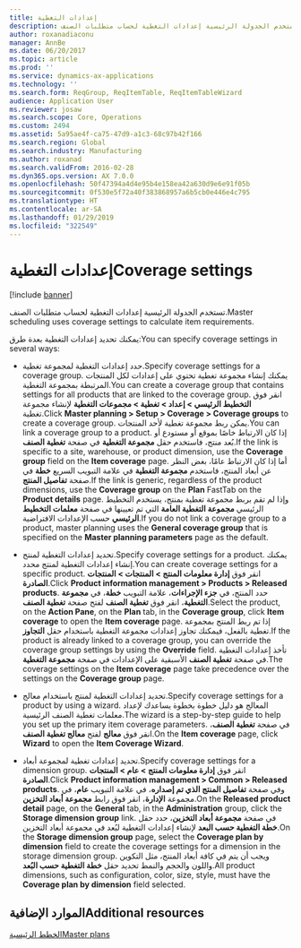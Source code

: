 ```yaml
---
title: إعدادات التغطية
description: تستخدم الجدولة الرئيسية إعدادات التغطية لحساب متطلبات الصنف.
author: roxanadiaconu
manager: AnnBe
ms.date: 06/20/2017
ms.topic: article
ms.prod: ''
ms.service: dynamics-ax-applications
ms.technology: ''
ms.search.form: ReqGroup, ReqItemTable, ReqItemTableWizard
audience: Application User
ms.reviewer: josaw
ms.search.scope: Core, Operations
ms.custom: 2494
ms.assetid: 5a95ae4f-ca75-47d9-a1c3-68c97b42f166
ms.search.region: Global
ms.search.industry: Manufacturing
ms.author: roxanad
ms.search.validFrom: 2016-02-28
ms.dyn365.ops.version: AX 7.0.0
ms.openlocfilehash: 50f47394a4d4e95b4e158ea42a630d9e6e91f05b
ms.sourcegitcommit: 0f530e5f72a40f383868957a6b5cb0e446e4c795
ms.translationtype: HT
ms.contentlocale: ar-SA
ms.lasthandoff: 01/29/2019
ms.locfileid: "322549"
---
```

# <a name="coverage-settings"></a><span data-ttu-id="12c33-103">إعدادات التغطية</span><span class="sxs-lookup"><span data-stu-id="12c33-103">Coverage settings</span></span>

[!include [banner](../includes/banner.md)]

<span data-ttu-id="12c33-104">تستخدم الجدولة الرئيسية إعدادات التغطية لحساب متطلبات الصنف.</span><span class="sxs-lookup"><span data-stu-id="12c33-104">Master scheduling uses coverage settings to calculate item requirements.</span></span> 

<span data-ttu-id="12c33-105">يمكنك تحديد إعدادات التغطية بعدة طرق:</span><span class="sxs-lookup"><span data-stu-id="12c33-105">You can specify coverage settings in several ways:</span></span>

-   <span data-ttu-id="12c33-106">حدد إعدادات التغطية لمجموعة تغطية.</span><span class="sxs-lookup"><span data-stu-id="12c33-106">Specify coverage settings for a coverage group.</span></span> <span data-ttu-id="12c33-107">يمكنك إنشاء مجموعة تغطية تحتوي على إعدادات لكل المنتجات المرتبطة بمجموعة التغطية.</span><span class="sxs-lookup"><span data-stu-id="12c33-107">You can create a coverage group that contains settings for all products that are linked to the coverage group.</span></span> <span data-ttu-id="12c33-108">انقر فوق **التخطيط الرئيسي &gt; إعداد &gt; تغطية &gt; مجموعات التغطية** لإنشاء مجموعة تغطية.</span><span class="sxs-lookup"><span data-stu-id="12c33-108">Click **Master planning &gt; Setup &gt; Coverage &gt; Coverage groups** to create a coverage group.</span></span> <span data-ttu-id="12c33-109">يمكن ربط مجموعة تغطية لأحد المنتجات.</span><span class="sxs-lookup"><span data-stu-id="12c33-109">You can link a coverage group to a product.</span></span> <span data-ttu-id="12c33-110">إذا كان الارتباط خاصًا بموقع أو مستودع أو بُعد منتج، فاستخدم حقل **مجموعة التغطية** في صفحة **تغطية الصنف**.</span><span class="sxs-lookup"><span data-stu-id="12c33-110">If the link is specific to a site, warehouse, or product dimension, use the **Coverage group** field on the **Item coverage** page.</span></span> <span data-ttu-id="12c33-111">أما إذا كان الارتباط عامًا، بغض النظر عن أبعاد المنتج، فاستخدم **مجموعة التغطية** في علامة التبويب السريع **خطة** في صفحة **تفاصيل المنتج**.</span><span class="sxs-lookup"><span data-stu-id="12c33-111">If the link is generic, regardless of the product dimensions, use the **Coverage group** on the **Plan** FastTab on the **Product details** page.</span></span> <span data-ttu-id="12c33-112">وإذا لم تقم بربط مجموعة تغطية بمنتج، يستخدم التخطيط الرئيسي **مجموعة التغطية العامة** التي تم تعيينها في صفحة **معلمات التخطيط الرئيسي** حسب الإعدادات الافتراضية.</span><span class="sxs-lookup"><span data-stu-id="12c33-112">If you do not link a coverage group to a product, master planning uses the **General coverage group** that is specified on the **Master planning parameters** page as the default.</span></span>

-   <span data-ttu-id="12c33-113">تحديد إعدادات التغطية لمنتج.</span><span class="sxs-lookup"><span data-stu-id="12c33-113">Specify coverage settings for a product.</span></span> <span data-ttu-id="12c33-114">يمكنك إنشاء إعدادات التغطية لمنتج محدد.</span><span class="sxs-lookup"><span data-stu-id="12c33-114">You can create coverage settings for a specific product.</span></span> <span data-ttu-id="12c33-115">انقر فوق **إدارة معلومات المنتج &gt; المنتجات &gt; المنتجات الصادرة**.</span><span class="sxs-lookup"><span data-stu-id="12c33-115">Click **Product information management &gt; Products &gt; Released products**.</span></span> <span data-ttu-id="12c33-116">حدد المنتج، في **جزء الإجراءات**، علامة التبويب **خطة**، في **مجموعة التغطية**، انقر فوق **تغطية الصنف** لفتح صفحة **تغطية الصنف**.</span><span class="sxs-lookup"><span data-stu-id="12c33-116">Select the product, on the **Action Pane**, on the **Plan** tab, in the **Coverage group**, click **Item coverage** to open the **Item coverage** page.</span></span> <span data-ttu-id="12c33-117">إذا تم ربط المنتج بمجموعة تغطية بالفعل، فيمكنك تجاوز إعدادات مجموعة التغطية باستخدام حقل **التجاوز**.</span><span class="sxs-lookup"><span data-stu-id="12c33-117">If the product is already linked to a coverage group, you can override the coverage group settings by using the **Override** field.</span></span> <span data-ttu-id="12c33-118">تأخذ إعدادات التغطية في صفحة **تغطية الصنف** الأسبقية على الإعدادات في صفحة **مجموعة التغطية**.</span><span class="sxs-lookup"><span data-stu-id="12c33-118">The coverage settings on the **Item coverage** page take precedence over the settings on the **Coverage group** page.</span></span>

<!-- -->

-   <span data-ttu-id="12c33-119">تحديد إعدادات التغطية لمنتج باستخدام معالج.</span><span class="sxs-lookup"><span data-stu-id="12c33-119">Specify coverage settings for a product by using a wizard.</span></span> <span data-ttu-id="12c33-120">المعالج هو دليل خطوة بخطوة يساعدك لإعداد معلمات تغطية الصنف الرئيسية.</span><span class="sxs-lookup"><span data-stu-id="12c33-120">The wizard is a step-by-step guide to help you set up the primary item coverage parameters.</span></span> <span data-ttu-id="12c33-121">في صفحة **تغطية الصنف**، انقر فوق **معالج** لفتح **معالج تغطية الصنف**.</span><span class="sxs-lookup"><span data-stu-id="12c33-121">On the **Item coverage** page, click **Wizard** to open the **Item Coverage Wizard**.</span></span>

<!-- -->

- <span data-ttu-id="12c33-122">تحديد إعدادات تغطية لمجموعة أبعاد.</span><span class="sxs-lookup"><span data-stu-id="12c33-122">Specify coverage settings for a dimension group.</span></span> <span data-ttu-id="12c33-123">انقر فوق **إدارة معلومات المنتج‬ &gt; عام &gt; المنتجات الصادرة**.</span><span class="sxs-lookup"><span data-stu-id="12c33-123">Click **Product information management &gt; Common &gt; Released products**.</span></span> <span data-ttu-id="12c33-124">وفي صفحة **تفاصيل المنتج الذي تم إصداره**، في علامة التبويب **عام**، في مجموعة **الإدارة**، انقر فوق رابط **مجموعة أبعاد التخزين**.</span><span class="sxs-lookup"><span data-stu-id="12c33-124">On the **Released product detail** page, on the **General** tab, in the **Administration** group, click the **Storage dimension group** link.</span></span> <span data-ttu-id="12c33-125">في صفحة **مجموعة أبعاد التخزين**، حدد حقل **خطة التغطية حسب البعد** لإنشاء إعدادات التغطية لبُعد في مجموعة أبعاد التخزين.</span><span class="sxs-lookup"><span data-stu-id="12c33-125">On the **Storage dimension group** page, select the **Coverage plan by dimension** field to create the coverage settings for a dimension in the storage dimension group.</span></span> <span data-ttu-id="12c33-126">ويجب أن يتم في كافة أبعاد المنتج، مثل التكوين واللون والحجم والنمط تحديد حقل **خطة التغطية حسب البُعد**.</span><span class="sxs-lookup"><span data-stu-id="12c33-126">All product dimensions, such as configuration, color, size, style, must have the **Coverage plan by dimension** field selected.</span></span>



<a name="additional-resources"></a><span data-ttu-id="12c33-127">الموارد الإضافية</span><span class="sxs-lookup"><span data-stu-id="12c33-127">Additional resources</span></span>
--------

[<span data-ttu-id="12c33-128">الخطط الرئيسية</span><span class="sxs-lookup"><span data-stu-id="12c33-128">Master plans</span></span>](master-plans.md)



